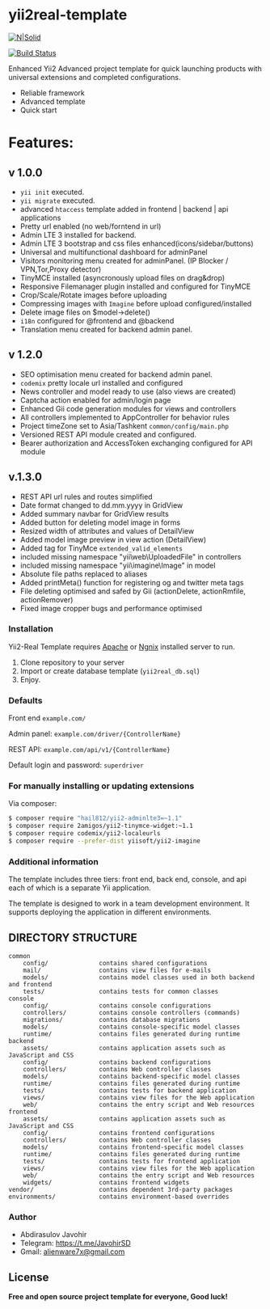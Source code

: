
# yii2real-template

[![N|Solid](https://camo.githubusercontent.com/bc297786b444bcfc0e70d18bdee8c503f7399e47/68747470733a2f2f7777772e7969696672616d65776f726b2e636f6d2f66696c65732f6c6f676f2f7969692e706e67)](https://nodesource.com/products/nsolid)

[![Build Status](https://travis-ci.org/joemccann/dillinger.svg?branch=master)](https://travis-ci.org/joemccann/dillinger)

Enhanced Yii2 Advanced project template for quick launching products with universal extensions and completed configurations.

  - Reliable framework
  - Advanced template
  - Quick start

# Features:

## v 1.0.0
  - `yii init` executed.
  - `yii migrate` executed.
  -  advanced `htaccess` template added in frontend | backend | api applications
  - Pretty url enabled (no web/forntend in url)
  - Admin LTE 3 installed for backend.
  - Admin LTE 3 bootstrap and css files enhanced(icons/sidebar/buttons) 
  - Universal and multifunctional dashboard for adminPanel
  - Visitors monitoring menu created for adminPanel. (IP Blocker / VPN,Tor,Proxy detector)
  - TinyMCE installed (asyncronously upload files on drag&drop)
  - Responsive Filemanager plugin installed and configured for TinyMCE
  - Crop/Scale/Rotate images before uploading
  - Compressing images with `Imagine` before upload configured/installed
  - Delete image files on $model->delete()
  - `i18n` configured for @frontend and @backend
  - Translation menu created for backend admin panel.
 ## v 1.2.0
  - SEO optimisation menu created for backend admin panel.
  - `codemix` pretty locale url installed and configured
  - News controller and model ready to use (also views are created)  
  - Captcha action enabled for admin/login page
  - Enhanced Gii code generation modules for views and controllers
  - All controllers implemented to AppController for behavior rules
  - Project timeZone set to Asia/Tashkent `common/config/main.php`
  - Versioned REST API module created and configured.
  - Bearer authorization and AccessToken exchanging configured for API module
 ## v.1.3.0
  - REST API url rules and routes simplified
  - Date format changed to dd.mm.yyyy in GridView
  - Added summary navbar for GridView results
  - Added button for deleting model image in forms
  - Resized width of attributes and values of DetailView
  - Added model image preview in view action (DetailView)
  -  Added <span> tag for TinyMce `extended_valid_elements`
  - included missing namespace "yii\web\UploadedFile" in controllers
  - included missing namespace "yii\imagine\Image" in model
  - Absolute file paths replaced to aliases
  - Added printMeta() function for registering og and twitter meta tags
  - File deleting optimised and safed by Gii (actionDelete, actionRmfile, actionRemover)
  - Fixed image cropper bugs and performance optimised


### Installation

Yii2-Real Template requires [Apache](https://apache.org/) or [Ngnix](https://ngnix.org/) installed server to run.

1. Clone repository to your server
2. Import or create database template (`yii2real_db.sql`)
4. Enjoy.

### Defaults

Front end    `example.com/`
  
Admin panel: `example.com/driver/{ControllerName}`
  
REST API:    `example.com/api/v1/{ControllerName}`
  
Default login and password: `superdriver`

### For manually installing or updating extensions
Via composer:
```sh
$ composer require "hail812/yii2-adminlte3=~1.1"
$ composer require 2amigos/yii2-tinymce-widget:~1.1
$ composer require codemix/yii2-localeurls
$ composer require --prefer-dist yiisoft/yii2-imagine
```
### Additional information
The template includes three tiers: front end, back end, console, and api each of which
is a separate Yii application.

The template is designed to work in a team development environment. It supports
deploying the application in different environments.


DIRECTORY STRUCTURE
-------------------

```
common
    config/              contains shared configurations
    mail/                contains view files for e-mails
    models/              contains model classes used in both backend and frontend
    tests/               contains tests for common classes    
console
    config/              contains console configurations
    controllers/         contains console controllers (commands)
    migrations/          contains database migrations
    models/              contains console-specific model classes
    runtime/             contains files generated during runtime
backend
    assets/              contains application assets such as JavaScript and CSS
    config/              contains backend configurations
    controllers/         contains Web controller classes
    models/              contains backend-specific model classes
    runtime/             contains files generated during runtime
    tests/               contains tests for backend application    
    views/               contains view files for the Web application
    web/                 contains the entry script and Web resources
frontend
    assets/              contains application assets such as JavaScript and CSS
    config/              contains frontend configurations
    controllers/         contains Web controller classes
    models/              contains frontend-specific model classes
    runtime/             contains files generated during runtime
    tests/               contains tests for frontend application
    views/               contains view files for the Web application
    web/                 contains the entry script and Web resources
    widgets/             contains frontend widgets
vendor/                  contains dependent 3rd-party packages
environments/            contains environment-based overrides
```


### Author
 - Abdirasulov Javohir 
 - Telegram: https://t.me/JavohirSD
 - Gmail:    alienware7x@gmail.com 


License
----

**Free and open source project template for everyone, Good luck!**

